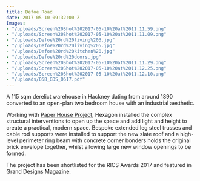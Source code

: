 ```yaml
---
title: Defoe Road
date: 2017-05-10 09:32:00 Z
Images:
- "/uploads/Screen%20Shot%202017-05-10%20at%2011.11.59.png"
- "/uploads/Screen%20Shot%202017-05-10%20at%2011.11.09.png"
- "/uploads/Defoe%20rd%20living%203.jpg"
- "/uploads/Defoe%20rd%20living%205.jpg"
- "/uploads/Defoe%20rd%20kitchen%20.jpg"
- "/uploads/Defoe%20rd%20doors.jpg"
- "/uploads/Screen%20Shot%202017-05-10%20at%2011.11.29.png"
- "/uploads/Screen%20Shot%202017-05-10%20at%2011.12.25.png"
- "/uploads/Screen%20Shot%202017-05-10%20at%2011.12.10.png"
- "/uploads/058_GDS_0617.pdf"
---
```


A 115 sqm derelict warehouse in Hackney dating from around 1890 converted to an open-plan two bedroom house with an industrial aesthetic.

Working with [Paper House Project](https://www.paperhouseproject.co.uk/), Hexagon installed the complex structural interventions to open up the space and add light and height to create a practical, modern space. Bespoke extended leg steel trusses and cable rod supports were installed to support the new slate roof and a high-level perimeter ring beam with concrete corner bonders holds the original brick envelope together, whilst allowing large new window openings to be formed.

The project has been shortlisted for the RICS Awards 2017 and featured in Grand Designs Magazine.

